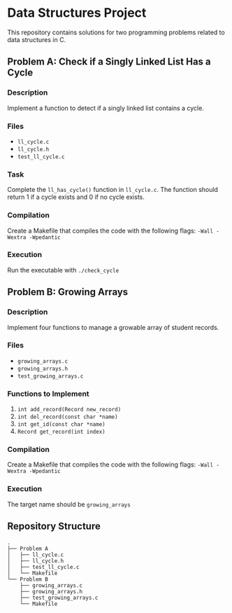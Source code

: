 # Data Structures Project

This repository contains solutions for two programming problems related to data structures in C.

## Problem A: Check if a Singly Linked List Has a Cycle

### Description
Implement a function to detect if a singly linked list contains a cycle.

### Files
- `ll_cycle.c`
- `ll_cycle.h`
- `test_ll_cycle.c`

### Task
Complete the `ll_has_cycle()` function in `ll_cycle.c`. The function should return 1 if a cycle exists and 0 if no cycle exists.

### Compilation
Create a Makefile that compiles the code with the following flags: `-Wall -Wextra -Wpedantic`

### Execution
Run the executable with `./check_cycle`

## Problem B: Growing Arrays

### Description
Implement four functions to manage a growable array of student records.

### Files
- `growing_arrays.c`
- `growing_arrays.h`
- `test_growing_arrays.c` 

### Functions to Implement
1. `int add_record(Record new_record)`
2. `int del_record(const char *name)`
3. `int get_id(const char *name)`
4. `Record get_record(int index)`

### Compilation
Create a Makefile that compiles the code with the following flags: `-Wall -Wextra -Wpedantic`

### Execution
The target name should be `growing_arrays`

## Repository Structure
```
.
├── Problem A
│   ├── ll_cycle.c
│   ├── ll_cycle.h
│   ├── test_ll_cycle.c
│   └── Makefile
└── Problem B
    ├── growing_arrays.c
    ├── growing_arrays.h
    ├── test_growing_arrays.c 
    └── Makefile
```
